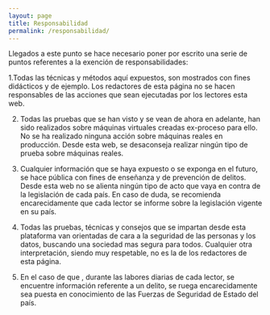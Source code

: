 ```yaml
---
layout: page
title: Responsabilidad
permalink: /responsabilidad/
---
```


Llegados a este punto se hace necesario poner por escrito una serie de puntos referentes a la exención de responsabilidades:

1.Todas las técnicas y métodos aquí expuestos, son mostrados con fines didácticos y de ejemplo. Los redactores de esta página no se hacen responsables de las acciones que sean ejecutadas por los lectores esta web.

2. Todas las pruebas que se han visto y se vean de ahora en adelante, han sido realizados sobre máquinas virtuales creadas ex-proceso para ello. No se ha realizado ninguna acción sobre máquinas reales en producción. Desde esta web, se desaconseja realizar ningún tipo de prueba sobre máquinas reales.

3. Cualquier información que se haya expuesto o se exponga en el futuro, se hace pública con fines de enseñanza y de prevención de delitos. Desde esta web no se alienta ningún tipo de acto que vaya en contra de la legislación de cada país. En caso de duda, se recomienda encarecidamente que cada lector se informe sobre la legislación vigente en su país.

4. Todas las pruebas, técnicas y consejos que se impartan desde esta plataforma van orientadas de cara a la seguridad de las personas y los datos, buscando una sociedad mas segura para todos. Cualquier otra interpretación, siendo muy respetable, no es la de los redactores de esta página.

5. En el caso de que , durante las labores diarias de cada lector, se encuentre información referente a un delito, se ruega encarecidamente sea puesta en conocimiento de las Fuerzas de Seguridad de Estado del país.
